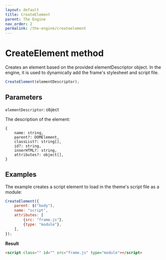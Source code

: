 ```yaml
---
layout: default
title: CreateElement
parent: The Engine
nav_order: 2
permalink: /the-engine/createelement
---
```


# CreateElement method

Creates an element based on the provided elementDescriptor object. In the engine, it is used to dynamically add the frame's stylesheet and script file.

```js
CreateElement(elementDescriptor);
```

## Parameters

`elementDescriptor`: object

The description of the element:

```
{
	name: string,
	parent?: DOMElement,
	classList?: string[],
	id?: string,
	innerHTML?: string,
	attributes?: object[],
}
```

## Examples

The example creates a script element to load in the theme's script file as a module:

```js
CreateElement({
	parent: $("body"),
	name: "script",
	attributes: [
		{src: "frame.js"},
		{type: "module"},
	],
});
```

**Result**

```html
<script class="" id="" src="frame.js" type="module"></script>
```